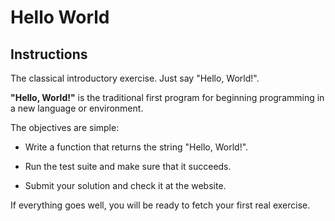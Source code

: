 # Hello World

## Instructions

The classical introductory exercise. Just say "Hello, World!".

**"Hello, World!"** is the traditional first program for beginning programming in a new language or environment.

The objectives are simple:

- Write a function that returns the string "Hello, World!".

- Run the test suite and make sure that it succeeds.

- Submit your solution and check it at the website.

If everything goes well, you will be ready to fetch your first real exercise.
